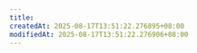 ```yaml
---
title:
createdAt: 2025-08-17T13:51:22.276895+08:00
modifiedAt: 2025-08-17T13:51:22.276906+08:00
---
```

